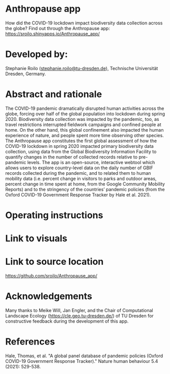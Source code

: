 # Anthropause app
How did the COVID-19 lockdown impact biodiversity data collection across the globe? Find out through the Anthropause app: https://sroilo.shinyapps.io/Anthropause_app/
# Developed by:
Stephanie Roilo (stephanie.roilo@tu-dresden.de), Technische Universität Dresden, Germany.

# Abstract and rationale
The COVID-19 pandemic dramatically disrupted human activities across the globe, forcing over half of the global population into lockdown during spring 2020. Biodiversity data collection was impacted by the pandemic, too, as travel restrictions interrupted fieldwork campaigns and confined people at home. On the other hand, this global confinement also impacted the human experience of nature, and people spent more time observing other species. The Anthropause app constitutes the first global assessment of how the COVID-19 lockdown in spring 2020 impacted primary biodiversity data collection, using data from the Global Biodiversity Information Facility to quantify changes in the number of collected records relative to pre-pandemic levels. The app is an open-source, interactive webtool which allows users to explore country-level data on the daily number of GBIF records collected during the pandemic, and to related them to human mobility data (i.e. percent change in visitors to parks and outdoor areas, percent change in time spent at home, from the Google Community Mobility Reports) and to the stringency of the countries’ pandemic policies (from the Oxford COVID-19 Government Response Tracker by Hale et al. 2021). 

# Operating instructions

# Link to visuals

# Link to source location
https://github.com/sroilo/Anthropause_app/

# Acknowledgements
Many thanks to Meike Will, Jan Engler, and the Chair of Computational Landscape Ecology (https://cle.geo.tu-dresden.de/) of TU Dresden for constructive feedback during the development of this app. 

# References
Hale, Thomas, et al. "A global panel database of pandemic policies (Oxford COVID-19 Government Response Tracker)." Nature human behaviour 5.4 (2021): 529-538.
